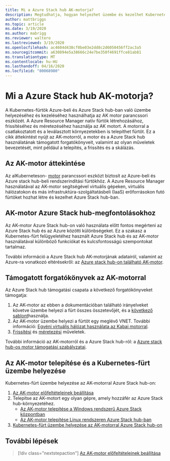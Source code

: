 ```yaml
---
title: Mi a Azure Stack hub AK-motorja?
description: Megtudhatja, hogyan helyezhet üzembe és kezelhet Kubernetes-fürtöt az Azure-ban és Azure Stack hub-ban az AK motor parancssori eszköz használatával.
author: mattbriggs
ms.topic: article
ms.date: 3/19/2020
ms.author: mabrigg
ms.reviewer: waltero
ms.lastreviewed: 3/19/2020
ms.openlocfilehash: ac4604d438cf0be03e2dd8c2d6050456ff2ac3a5
ms.sourcegitcommit: a630894e5a38666c24e7be350f4691ffce81ab81
ms.translationtype: MT
ms.contentlocale: hu-HU
ms.lasthandoff: 04/16/2020
ms.locfileid: "80068980"
---
```

# <a name="what-is-the-aks-engine-on-azure-stack-hub"></a>Mi a Azure Stack hub AK-motorja?

A Kubernetes-fürtök Azure-beli és Azure Stack hub-ban való üzembe helyezéséhez és kezeléséhez használhatja az AK motor parancssori eszközét. A Azure Resource Manager natív fürtök létrehozásához, frissítéséhez és méretezéséhez használja az AK motort. A motorral a csatlakoztatott és a leválasztott környezetekben is telepíthet fürtöt. Ez a cikk áttekintést nyújt az AK-motorról, a motor és a Azure Stack hub használatának támogatott forgatókönyveit, valamint az olyan műveletek bevezetését, mint például a telepítés, a frissítés és a skálázás.

## <a name="overview-of-the-aks-engine"></a>Az AK-motor áttekintése

Az alKuberneteson- [motor](https://github.com/Azure/aks-engine) parancssori eszközt biztosít az Azure-beli és Azure stack hub-beli rendszerindítási fürtökhöz. A Azure Resource Manager használatával az AK-motor segítségével virtuális gépeken, virtuális hálózatokon és más infrastruktúra-szolgáltatásbeli (IaaS) erőforrásokon futó fürtöket hozhat létre és kezelhet Azure Stack hub-ban.

## <a name="aks-engine-on-azure-stack-hub-considerations"></a>AK-motor Azure Stack hub-megfontolásokhoz

Az AK-motor Azure Stack hub-on való használata előtt fontos megérteni az Azure Stack hub és az Azure közötti különbségeket. Ez a szakasz a Kubernetes-fürt felügyeletéhez használt Azure Stack hub és az AK-motor használatával különböző funkciókat és kulcsfontosságú szempontokat tartalmaz.

További információ a Azure Stack hub AK-motorjának adatairól, valamint az Azure-ra vonatkozó eltérésekről: az [Azure stack hub-on található AK-motor](https://github.com/Azure/aks-engine/blob/master/docs/topics/azure-stack.md).

## <a name="supported-scenarios-with-the-aks-engine"></a>Támogatott forgatókönyvek az AK-motorral

Az Azure Stack hub támogatási csapata a következő forgatókönyveket támogatja:

1.  Az AK-motor az ebben a dokumentációban található irányelveket követve üzembe helyezi a fürt összes összetevőjét, és a [következő sablont](https://github.com/Azure/aks-engine/tree/master/examples/azure-stack)használja.
2.  Az AK-motor üzembe helyezi a fürtöt egy meglévő VNET. További információ: [Egyéni virtuális hálózat használata az Kabai motorral](https://github.com/Azure/aks-engine/blob/master/docs/tutorials/custom-vnet.md).
3.  [Frissítési](azure-stack-kubernetes-aks-engine-upgrade.md) és [méretezési](azure-stack-kubernetes-aks-engine-scale.md) műveletek.

További információ az AK-motorról és a Azure Stack hub-ról: a [Azure stack hub-os motor támogatási szabályzatai](azure-stack-kubernetes-aks-engine-support.md).

## <a name="install-the-aks-engine-and-deploy-a-kubernetes-cluster"></a>Az AK-motor telepítése és a Kubernetes-fürt üzembe helyezése

Kubernetes-fürt üzembe helyezése az AK-motorral Azure Stack hub-on:

1. [Az AK-motor előfeltételeinek beállítása](azure-stack-kubernetes-aks-engine-set-up.md)
2. Telepítse az AK-motort egy olyan gépre, amely hozzáfér az Azure Stack hub-környezetéhez.
     - [Az AK-motor telepítése a Windows rendszerű Azure Stack központban](azure-stack-kubernetes-aks-engine-deploy-windows.md)
     - [Az AK-motor telepítése Linux rendszeren Azure Stack hub-ban](azure-stack-kubernetes-aks-engine-deploy-linux.md)
3. [Kubernetes-fürt üzembe helyezése az AK-motorral Azure Stack hub-on](azure-stack-kubernetes-aks-engine-deploy-cluster.md)

## <a name="next-steps"></a>További lépések

> [!div class="nextstepaction"]
> [Az AK-motor előfeltételeinek beállítása](azure-stack-kubernetes-aks-engine-set-up.md)